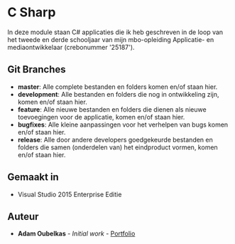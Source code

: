 # C Sharp

In deze module staan C# applicaties die ik heb geschreven in de loop van het tweede en derde schooljaar van mijn mbo-opleiding Applicatie- en mediaontwikkelaar (crebonummer '25187').

## Git Branches

* **master**: Alle complete bestanden en folders komen en/of staan hier.  
* **development**: Alle bestanden en folders die nog in ontwikkeling zijn, komen en/of staan hier.  
* **feature**: Alle nieuwe bestanden en folders die dienen als nieuwe toevoegingen voor de applicatie, komen en/of staan hier.    
* **bugfixes**: Alle kleine aanpassingen voor het verhelpen van bugs komen en/of staan hier.  
* **release**: Alle door andere developers goedgekeurde bestanden en folders die samen (onderdelen van) het eindproduct vormen, komen en/of staan hier.  

## Gemaakt in

* Visual Studio 2015 Enterprise Editie

## Auteur

* **Adam Oubelkas** - *Initial work* - [Portfolio](https://github.com/Adstu2150912/MyPortfolio)